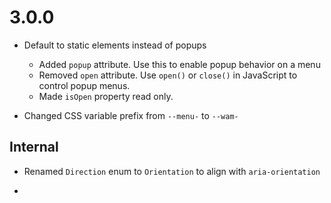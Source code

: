 # 3.0.0

- Default to  static elements instead of popups
  - Added `popup` attribute.  Use this to enable popup behavior on a menu
  - Removed `open` attribute. Use `open()` or `close()` in JavaScript to control popup menus.
  - Made `isOpen` property read only.

- Changed CSS variable prefix from `--menu-` to `--wam-`

## Internal
- Renamed `Direction` enum to `Orientation` to align with `aria-orientation`
* 